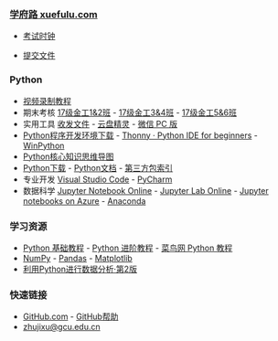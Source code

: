 ### **[学府路 xuefulu.com](http://xuefulu.com/)**
+ [考试时钟](http://10.5.1.246:8080/clock/)

+ [提交文件](https://wss1.cn/s/1aprdyozxrc)

### **Python**
+ [视频录制教程](https://wss1.cn/f/14cxlnb3xx8)
+ 期末考核 [17级金工1&2班](https://wss1.cn/f/14cq79axqhz) - [17级金工3&4班](https://wss1.cn/f/14cqak23yav) - [17级金工5&6班](https://wss1.cn/f/14cqdf9wya3)
+ 实用工具 [收发文件](https://www.wenshushu.cn/) - [云盘精灵](https://www.yunpanjingling.com/) - [微信 PC 版](https://pc.weixin.qq.com/)
+ [Python程序开发环境下载](https://wss1.cn/f/13smhkpcinb) - [Thonny · Python IDE for beginners](https://thonny.org) - [WinPython](https://sourceforge.net/projects/winpython/files/)
+ [Python核心知识思维导图](https://wss1.cn/f/13smoucpo5n)
+ [Python下载](https://www.python.org/downloads/) - [Python文档](https://docs.python.org/zh-cn/3/) - [第三方包索引](https://pypi.org/)
+ 专业开发 [Visual Studio Code](https://code.visualstudio.com/) - [PyCharm](http://www.jetbrains.com/pycharm/download/)
+ 数据科学 [Jupyter Notebook Online](https://mybinder.org/v2/gh/ipython/ipython-in-depth/master?filepath=binder/Index.ipynb) - [Jupyter Lab  Online](https://mybinder.org/v2/gh/jupyterlab/jupyterlab-demo/try.jupyter.org?urlpath=lab) - [Jupyter notebooks on Azure](https://notebooks.azure.com/) - [Anaconda](https://www.anaconda.com/distribution/)

### **学习资源**
+ [Python 基础教程](https://bop.mol.uno) - [Python 进阶教程](http://interpy.eastlakeside.com/) - [菜鸟网 Python 教程](https://www.runoob.com/python3/python3-tutorial.html)
+ [NumPy](https://www.numpy.org.cn) - [Pandas](https://www.pypandas.cn) - [Matplotlib](https://www.matplotlib.org.cn)
+ [利用Python进行数据分析·第2版](https://seancheney.gitbook.io/python-for-data-analysis-2nd/)

### **快速链接**
+ [GitHub.com](https://github.com/login) - [GitHub帮助](https://help.github.com/cn)
+ <zhujixu@gcu.edu.cn>
